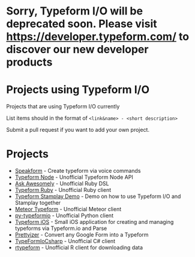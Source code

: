 # Sorry, Typeform I/O will be deprecated soon. Please visit https://developer.typeform.com/ to discover our new developer products


# Projects using Typeform I/O
Projects that are using Typeform I/O currently

List items should in the format of `<link&name> - <short description>`

Submit a pull request if you want to add your own project.

# Projects

- [Speakform](https://github.com/leemachin/speakform) - Create typeform via voice commands
- [Typeform Node](https://www.npmjs.com/package/typeform) - Unofficial Typeform Node API
- [Ask Awesomely](https://github.com/leemachin/ask_awesomely) - Unofficial Ruby DSL
- [Typeform Ruby](https://github.com/rejasupotaro/typeform-ruby) - Unofficial Ruby client
- [Typeform Stamplay Demo](https://github.com/Stamplay/typeform-demo) - Demo on how to use Typeform I/O and Stamplay together
- [Meteor Typeform](https://github.com/aramk/meteor-typeform) - Unofficial Meteor client
- [py-typeformio](https://github.com/Vidimensional/py-typeformio) - Unofficial Python client
- [Typeform iOS](https://github.com/r3trosteve/typeform-ios) - Small iOS application for creating and managing typeforms via Typeform.io and Parse
- [Prettyizer](https://github.com/freemanoid/prettyizer) - Convert any Google Form into a Typeform
- [TypeFormIoCsharp](https://github.com/joselinoneto/TypeFormIoCsharp) - Unofficial C# client
- [rtypeform](https://github.com/csgillespie/rtypeform) - Unofficial R client for downloading data
